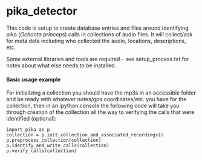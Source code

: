 # pika_detector 
This code is setup to create database entries and files around identifying pika (*Ochonta princeps*) calls in collections of audio files.  It will collect/ask for meta data including who collected the audio, locations, descriptions, etc.

Some external libraries and tools are required - see setup_process.txt for notes about what else needs to be installed.

#### Basic usage example
For initializing a collection you should have the mp3s in an accessible folder and be ready with whatever notes/gps coordinates/etc. you have for the collection, then in an ipython console the following code will take you through creation of the collection all the way to verifying the calls that were identified (optional):

    import pika as p
    collection = p.init_collection_and_associated_recordings()
    p.preprocess_collection(collection)
    p.identify_and_write_calls(collection)
    p.verify_calls(collection)


